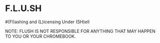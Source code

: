 # F.L.U.SH

#(Fl)ashing and (L)icensing Under (SH)ell

NOTE: FLUSH IS NOT RESPONSIBLE FOR ANYTHING THAT MAY HAPPEN TO YOU OR YOUR CHROMEBOOK.
